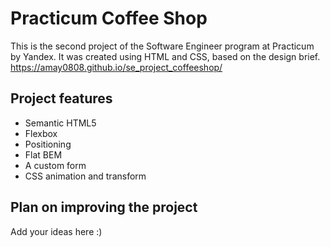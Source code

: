 # Practicum Coffee Shop

This is the second project of the Software Engineer program at Practicum by Yandex. It was created using HTML and CSS, based on the design brief.  https://amay0808.github.io/se_project_coffeeshop/

## Project features

- Semantic HTML5
- Flexbox
- Positioning
- Flat BEM
- A custom form
- CSS animation and transform

## Plan on improving the project

Add your ideas here :)

